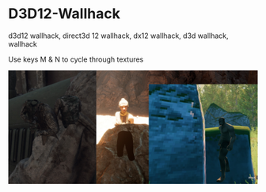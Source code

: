 # D3D12-Wallhack
d3d12 wallhack, direct3d 12 wallhack, dx12 wallhack, d3d wallhack, wallhack

Use keys M & N to cycle through textures

[![alt text](https://github.com/DrNseven/D3D12-Wallhack/raw/main/d3d12wallhack.jpg)](https://www.youtube.com/watch?v=ad8gKDdxOug)

